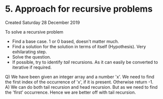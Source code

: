 # 5. Approach for recursive problems
Created Saturday 28 December 2019

To solve a recursive problem

* Find a base case. 1 or 0 based, doesn't matter much.
* Find a solution for the solution in terms of itself (Hypothesis). Very exhilarating step.
* Solve the question.
* If possible, try to identify *tail* recursions. As it can easily be converted to iterative if required.


Q) We have been given an integer array and a number 'x'. We need to find the first index of the occurrence of 'x', if it is present. Otherwise return -1.
A) We can do both tail recursion and head recursion. But as we need to find the 'first' occurrence. Hence we are better off with tail recursion.

